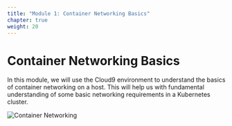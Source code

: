 ```yaml
---
title: "Module 1: Container Networking Basics"
chapter: true
weight: 20
---
```


# Container Networking Basics

In this module, we will use the Cloud9 environment to understand the basics of container networking on a host. This will help us with fundamental understanding of some basic networking requirements in a Kubernetes cluster.

![Container Networking](../images/podnetworking.png)


